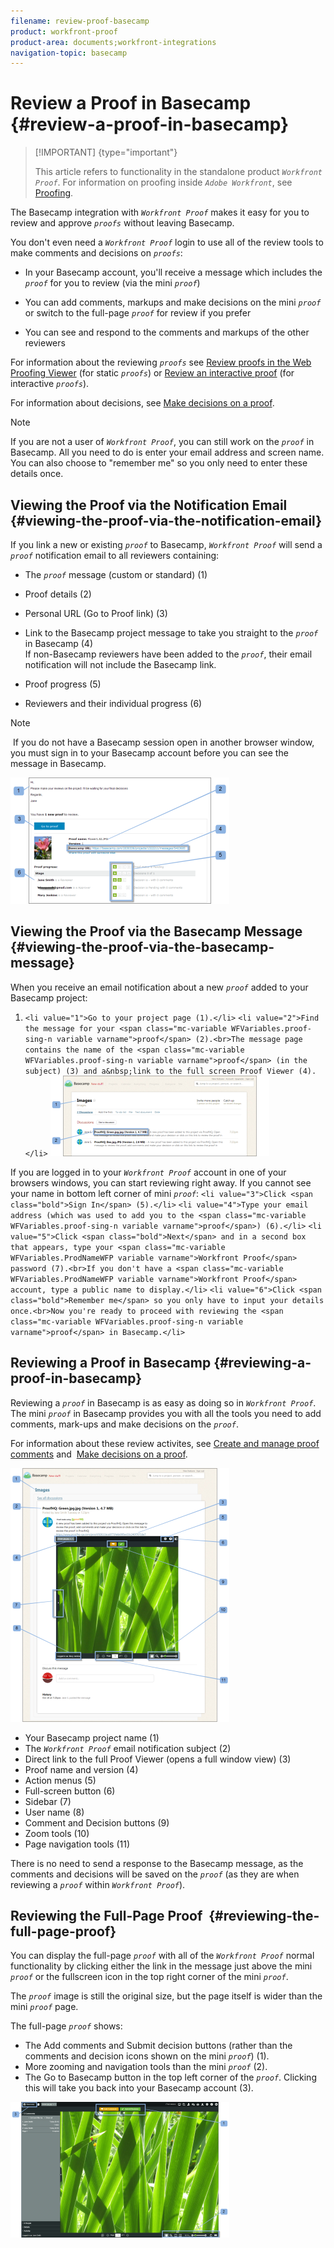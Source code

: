 ```yaml
---
filename: review-proof-basecamp
product: workfront-proof
product-area: documents;workfront-integrations
navigation-topic: basecamp
---
```




# Review a Proof in Basecamp {#review-a-proof-in-basecamp}



>[!IMPORTANT] {type="important"}
>
>This article refers to functionality in the standalone product *`Workfront Proof`*. For information on proofing inside *`Adobe Workfront`*, see [Proofing](_proofing.md).


The Basecamp integration with *`Workfront Proof`* makes it easy for you to review and approve *`proofs`* without leaving Basecamp.


You don't even need a *`Workfront Proof`* login to use all of the review tools to make comments and decisions on *`proofs`*:



* In your Basecamp account, you'll receive a message which includes the *`proof`* for you to review (via the mini *`proof`*)

* You can add comments, markups and make decisions on the mini *`proof`* or switch to the full-page *`proof`* for review if you prefer

* You can see and respond to the comments and markups of the other reviewers


For information about the reviewing *`proofs`* see [Review proofs in the Web Proofing Viewer](_review-proofs-in-wpv.md) (for static *`proofs`*) or  [Review an interactive proof](review-and-managing-interactive-proofs.md) (for interactive *`proofs`*).


For information about decisions, see [Make decisions on a proof](make-decisions-on-proof.md).


>[!NOTE]
>
>If you are not a user of *`Workfront Proof`*, you can still work on the *`proof`* in Basecamp. All you need to do is enter your email address and screen name. You can also choose to "remember me" so you only need to enter these details once.




## Viewing the Proof via the Notification Email {#viewing-the-proof-via-the-notification-email}

If you link a new or existing *`proof`* to Basecamp, *`Workfront Proof`* will send a *`proof`* notification email to all reviewers containing:



* The *`proof`* message (custom or standard) (1)
* Proof details (2)
* Personal URL (Go to Proof link) (3)
* Link to the Basecamp project message to take you straight to the *`proof`* in Basecamp (4)  
  If non-Basecamp reviewers have been added to the *`proof`*, their email notification will not include the Basecamp link.

* Proof progress (5)
* Reviewers and their individual progress (6)




>[!NOTE]
>
>&nbsp;If you do not have a Basecamp session open in another browser window, you must sign in to your Basecamp account before you can see the message in Basecamp.


![Basecamp_ProofHQ_email_notification1__1_.png](assets/basecamp-proofhq-email-notification1--1--350x202.png)




## Viewing the Proof via the Basecamp Message {#viewing-the-proof-via-the-basecamp-message}

When you receive an email notification about a new *`proof`* added to your Basecamp project:



1.  `<li value="1">Go to your project page (1).</li>` `<li value="2">Find the message for your <span class="mc-variable WFVariables.proof-sing-n variable varname">proof</span> (2).<br>The message page contains the name of the <span class="mc-variable WFVariables.proof-sing-n variable varname">proof</span> (in the subject) (3) and a&nbsp;link to the full screen Proof Viewer (4).</li>`  ![Basecamp_messages_1.png](assets/basecamp-messages-1-350x129.png)




   If you are logged in to your *`Workfront Proof`* account in one of your browsers windows, you can start reviewing right away. If you cannot see your name in bottom left corner of mini *`proof`*:
   `<li value="3">Click <span class="bold">Sign In</span> (5).</li>` `<li value="4">Type your email address (which was used to add you to the <span class="mc-variable WFVariables.proof-sing-n variable varname">proof</span>) (6).</li>` `<li value="5">Click <span class="bold">Next</span> and in a second box that appears, type your <span class="mc-variable WFVariables.ProdNameWFP variable varname">Workfront Proof</span> password (7).<br>If you don't have a <span class="mc-variable WFVariables.ProdNameWFP variable varname">Workfront Proof</span> account, type a public name to display.</li>` `<li value="6">Click <span class="bold">Remember me</span> so you only have to input your details once.<br>Now you're ready to proceed with reviewing the <span class="mc-variable WFVariables.proof-sing-n variable varname">proof</span> in Basecamp.</li>` 





## Reviewing a Proof in Basecamp {#reviewing-a-proof-in-basecamp}

Reviewing a *`proof`* in Basecamp is as easy as doing so in *`Workfront Proof`*. The mini *`proof`* in Basecamp provides you with all the tools you need to add comments, mark-ups and make decisions on the *`proof`*.


For information about these review activites, see [Create and manage proof comments](create-manage-proof-comments.md) and&nbsp; [Make decisions on a proof](make-decisions-on-proof.md).


![Basecamp_message_window_with_miniproof.png](assets/basecamp-message-window-with-miniproof-350x406.png)





* Your Basecamp project name (1)
* The *`Workfront Proof`* email notification subject (2)
* Direct link to the full Proof Viewer (opens a full window view) (3)
* Proof name and version (4)
* Action menus (5)
* Full-screen button (6)
* Sidebar (7)
* User name (8)
* Comment and Decision buttons (9)
* Zoom tools (10)
* Page navigation tools (11)


There is no need to send a response to the Basecamp message, as the comments and decisions will be saved on the *`proof`* (as they are when reviewing a *`proof`* within *`Workfront Proof`*).


## Reviewing the Full-Page Proof&nbsp; {#reviewing-the-full-page-proof}

You can display the full-page *`proof`* with all of the *`Workfront Proof`* normal functionality by clicking either the link in the message just above the mini *`proof`* or the fullscreen icon in the top right corner of the mini *`proof`*.


The *`proof`* image is still the original size, but the page itself is wider than the mini *`proof`* page.


The full-page *`proof`* shows:



* The Add comments and Submit decision buttons (rather than the comments and decision icons shown on the mini *`proof`*) (1).
* More zooming and navigation tools than the mini *`proof`* (2).
* The Go to Basecamp button in the top left corner of the *`proof`*. Clicking this will take you back into your Basecamp account (3).


![ProofHQ_full_screen_view.png](assets/proofhq-full-screen-view-350x217.png)


